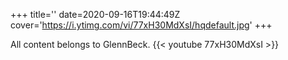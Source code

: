 +++
title=''
date=2020-09-16T19:44:49Z
cover='https://i.ytimg.com/vi/77xH30MdXsI/hqdefault.jpg'
+++

All content belongs to GlennBeck.
{{< youtube 77xH30MdXsI >}}
